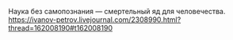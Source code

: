 Наука без самопознания — смертельный яд для человечества.
https://ivanov-petrov.livejournal.com/2308990.html?thread=162008190#t162008190